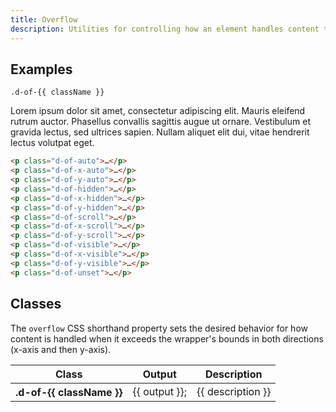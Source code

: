 ```yaml
---
title: Overflow
description: Utilities for controlling how an element handles content that is too large for the container.
---
```


## Examples

<code-well-header  class="d-d-flex d-fd-row d-fw-wrap d-p24 d-pb48 d-bgc-purple-100 d-bgo50 d-w100p d-hmn216" custom>
    <div v-for="{ class: className } in overflow" class="d-w216 d-h216 d-m6 d-p12 d-bar4 d-bgc-purple-200 d-bgo75" :class="`d-of-${className}`">
        <code>.d-of-{{ className }}</code>
        <p class="d-w216">
            Lorem ipsum dolor sit amet, consectetur adipiscing elit. Mauris eleifend rutrum auctor. Phasellus convallis sagittis augue ut ornare. Vestibulum et gravida lectus, sed ultrices sapien. Nullam aliquet elit dui, vitae hendrerit lectus volutpat eget.
        </p>
    </div>
</code-well-header>

```html
<p class="d-of-auto">…</p>
<p class="d-of-x-auto">…</p>
<p class="d-of-y-auto">…</p>
<p class="d-of-hidden">…</p>
<p class="d-of-x-hidden">…</p>
<p class="d-of-y-hidden">…</p>
<p class="d-of-scroll">…</p>
<p class="d-of-x-scroll">…</p>
<p class="d-of-y-scroll">…</p>
<p class="d-of-visible">…</p>
<p class="d-of-x-visible">…</p>
<p class="d-of-y-visible">…</p>
<p class="d-of-unset">…</p>
```

<script setup>
    import overflow from '@data/overflow.json';
</script>

## Classes

The `overflow` CSS shorthand property sets the desired behavior for how content is handled when it exceeds the wrapper's bounds in both directions (x-axis and then y-axis).

<table class="d-table dialtone-doc-table">
    <thead>
        <tr>
            <th scope="col" class="d-w20p">Class</th>
            <th scope="col" class="d-w20p">Output</th>
            <th scope="col">Description</th>
        </tr>
    </thead>
    <tbody>
        <tr v-for="{ class: className, output, description } in overflow">
            <th scope="row" class="d-code--sm d-fc-purple-400">.d-of-{{ className }}</th>
            <td class="d-code--sm">{{ output }};</td>
            <td>{{ description }}</td>
        </tr>
    </tbody>
</table>
